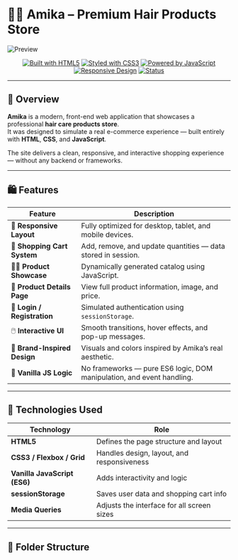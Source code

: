 # 💇‍♀️ Amika – Premium Hair Products Store

![Preview](https://via.placeholder.com/1200x600?text=Amika+Hair+Products+Store+Preview)

<div align="center">

[![Built with HTML5](https://img.shields.io/badge/Built%20with-HTML5-E34F26?logo=html5&logoColor=white)]()
[![Styled with CSS3](https://img.shields.io/badge/Styled%20with-CSS3-1572B6?logo=css3&logoColor=white)]()
[![Powered by JavaScript](https://img.shields.io/badge/Powered%20by-JavaScript-F7DF1E?logo=javascript&logoColor=black)]()
[![Responsive Design](https://img.shields.io/badge/Design-Responsive-4CAF50?logo=responsive&logoColor=white)]()
[![Status](https://img.shields.io/badge/Status-Completed-brightgreen)]()

</div>

---

## 🧴 Overview

**Amika** is a modern, front-end web application that showcases a professional **hair care products store**.  
It was designed to simulate a real e-commerce experience — built entirely with **HTML**, **CSS**, and **JavaScript**.  

The site delivers a clean, responsive, and interactive shopping experience — without any backend or frameworks.

---

## 🛍️ Features

| Feature | Description |
|----------|-------------|
| 💅 **Responsive Layout** | Fully optimized for desktop, tablet, and mobile devices. |
| 🛒 **Shopping Cart System** | Add, remove, and update quantities — data stored in session. |
| 💇‍♀️ **Product Showcase** | Dynamically generated catalog using JavaScript. |
| 📄 **Product Details Page** | View full product information, image, and price. |
| 🔐 **Login / Registration** | Simulated authentication using `sessionStorage`. |
| 🖱️ **Interactive UI** | Smooth transitions, hover effects, and pop-up messages. |
| 🎨 **Brand-Inspired Design** | Visuals and colors inspired by Amika’s real aesthetic. |
| 🧠 **Vanilla JS Logic** | No frameworks — pure ES6 logic, DOM manipulation, and event handling. |

---

## 🧰 Technologies Used

| Technology | Role |
|-------------|------|
| **HTML5** | Defines the page structure and layout |
| **CSS3 / Flexbox / Grid** | Handles design, layout, and responsiveness |
| **Vanilla JavaScript (ES6)** | Adds interactivity and logic |
| **sessionStorage** | Saves user data and shopping cart info |
| **Media Queries** | Adjusts the interface for all screen sizes |

---

## 🧩 Folder Structure


